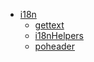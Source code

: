 - [i18n](README.md)
  - [gettext](gettext.md)
  - [i18nHelpers](i18nHelpers.md)
  - [poheader](poheader.md)
